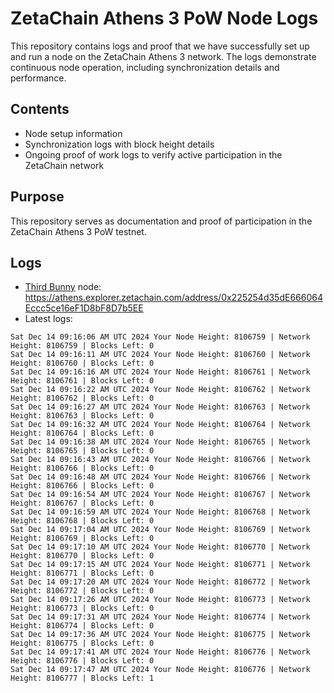 # ZetaChain Athens 3 PoW Node Logs
This repository contains logs and proof that we have successfully set up and run a node on the ZetaChain Athens 3 network. The logs demonstrate continuous node operation, including synchronization details and performance.

## Contents
- Node setup information
- Synchronization logs with block height details
- Ongoing proof of work logs to verify active participation in the ZetaChain network

## Purpose
This repository serves as documentation and proof of participation in the ZetaChain Athens 3 PoW testnet.

## Logs

- [Third Bunny](https://thirdbunny.xyz/) node: https://athens.explorer.zetachain.com/address/0x225254d35dE666064Eccc5ce16eF1D8bF8D7b5EE
- Latest logs:
```
Sat Dec 14 09:16:06 AM UTC 2024 Your Node Height: 8106759 | Network Height: 8106759 | Blocks Left: 0
Sat Dec 14 09:16:11 AM UTC 2024 Your Node Height: 8106760 | Network Height: 8106760 | Blocks Left: 0
Sat Dec 14 09:16:16 AM UTC 2024 Your Node Height: 8106761 | Network Height: 8106761 | Blocks Left: 0
Sat Dec 14 09:16:22 AM UTC 2024 Your Node Height: 8106762 | Network Height: 8106762 | Blocks Left: 0
Sat Dec 14 09:16:27 AM UTC 2024 Your Node Height: 8106763 | Network Height: 8106763 | Blocks Left: 0
Sat Dec 14 09:16:32 AM UTC 2024 Your Node Height: 8106764 | Network Height: 8106764 | Blocks Left: 0
Sat Dec 14 09:16:38 AM UTC 2024 Your Node Height: 8106765 | Network Height: 8106765 | Blocks Left: 0
Sat Dec 14 09:16:43 AM UTC 2024 Your Node Height: 8106766 | Network Height: 8106766 | Blocks Left: 0
Sat Dec 14 09:16:48 AM UTC 2024 Your Node Height: 8106766 | Network Height: 8106766 | Blocks Left: 0
Sat Dec 14 09:16:54 AM UTC 2024 Your Node Height: 8106767 | Network Height: 8106767 | Blocks Left: 0
Sat Dec 14 09:16:59 AM UTC 2024 Your Node Height: 8106768 | Network Height: 8106768 | Blocks Left: 0
Sat Dec 14 09:17:04 AM UTC 2024 Your Node Height: 8106769 | Network Height: 8106769 | Blocks Left: 0
Sat Dec 14 09:17:10 AM UTC 2024 Your Node Height: 8106770 | Network Height: 8106770 | Blocks Left: 0
Sat Dec 14 09:17:15 AM UTC 2024 Your Node Height: 8106771 | Network Height: 8106771 | Blocks Left: 0
Sat Dec 14 09:17:20 AM UTC 2024 Your Node Height: 8106772 | Network Height: 8106772 | Blocks Left: 0
Sat Dec 14 09:17:26 AM UTC 2024 Your Node Height: 8106773 | Network Height: 8106773 | Blocks Left: 0
Sat Dec 14 09:17:31 AM UTC 2024 Your Node Height: 8106774 | Network Height: 8106774 | Blocks Left: 0
Sat Dec 14 09:17:36 AM UTC 2024 Your Node Height: 8106775 | Network Height: 8106775 | Blocks Left: 0
Sat Dec 14 09:17:41 AM UTC 2024 Your Node Height: 8106776 | Network Height: 8106776 | Blocks Left: 0
Sat Dec 14 09:17:47 AM UTC 2024 Your Node Height: 8106776 | Network Height: 8106777 | Blocks Left: 1
```
